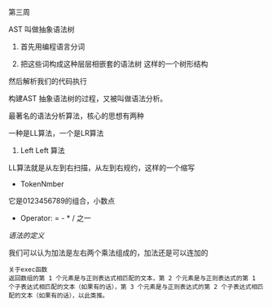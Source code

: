 第三周

AST 叫做抽象语法树

1. 首先用编程语言分词

2. 把这些词构成这种层层相嵌套的语法树 这样的一个树形结构

然后解析我们的代码执行

构建AST 抽象语法树的过程，又被叫做语法分析。

最著名的语法分析算法，核心的思想有两种

一种是LL算法，一个是LR算法

1. Left Left 算法 

LL算法就是从左到右扫描，从左到右规约，这样的一个缩写 

- TokenNmber

它是0123456789的组合，小数点

- Operator: = - * / 之一

*语法的定义*

我们可以认为加法是左右两个乘法组成的，加法还是可以连加的





```
关于exec函数
返回数组的第 1 个元素是与正则表达式相匹配的文本，第 2 个元素是与正则表达式的第 1 个子表达式相匹配的文本（如果有的话），第 3 个元素是与正则表达式的第 2 个子表达式相匹配的文本（如果有的话），以此类推。
```